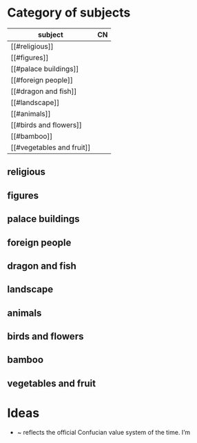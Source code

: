 # Category of subjects
| subject              | CN  |
| -------------------- | --- |
| [[#religious]]           |     |
| [[#figures]]              |     |
| [[#palace buildings]]    |     |
| [[#foreign people]]      |     |
| [[#dragon and fish]]      |     |
| [[#landscape]]            |     |
| [[#animals]]              |     |
| [[#birds and flowers]]    |     |
| [[#bamboo]]               |     |
| [[#vegetables and fruit]] |     |
## religious
## figures
## palace buildings
## foreign people
## dragon and fish
## landscape
## animals 
## birds and flowers
## bamboo
## vegetables and fruit

# Ideas
- ~ reflects the official Confucian value system of the time. I’m 
